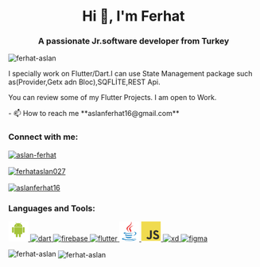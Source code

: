 
<h1 align="center">Hi 👋, I'm Ferhat</h1>

<h3 align="center">A passionate Jr.software developer from Turkey</h3>

<p align="left"> <img src="https://komarev.com/ghpvc/?username=ferhat-aslan&label=Profile%20views&color=0e75b6&style=flat" alt="ferhat-aslan" /> </p>
<p>I specially work on Flutter/Dart.I can use State Management package such as(Provider,Getx adn Bloc),SQFLİTE,REST Api.</p>
<p>You can review some of my Flutter Projects. I am open to Work.</p>
- 📫 How to reach me **aslanferhat16@gmail.com**

<h3 align="left">Connect with me:</h3>

<p align="left">

<a href="https://linkedin.com/in/aslanferhat" target="blank"><img align="center" src="https://raw.githubusercontent.com/rahuldkjain/github-profile-readme-generator/master/src/images/icons/Social/linked-in-alt.svg" alt="aslan-ferhat" height="30" width="40" /></a>

<a href="https://instagram.com/ferhataslan027" target="blank"><img align="center" src="https://raw.githubusercontent.com/rahuldkjain/github-profile-readme-generator/master/src/images/icons/Social/instagram.svg" alt="ferhataslan027" height="30" width="40" /></a>

<a href="https://www.hackerrank.com/aslanferhat16" target="blank"><img align="center" src="https://raw.githubusercontent.com/rahuldkjain/github-profile-readme-generator/master/src/images/icons/Social/hackerrank.svg" alt="aslanferhat16" height="30" width="40" /></a>

</p>

<h3 align="left">Languages and Tools:</h3>

<p align="left"> <a href="https://developer.android.com" target="_blank" rel="noreferrer"> <img src="https://raw.githubusercontent.com/devicons/devicon/master/icons/android/android-original-wordmark.svg" alt="android" width="40" height="40"/> </a> <a href="https://dart.dev" target="_blank" rel="noreferrer"> <img src="https://www.vectorlogo.zone/logos/dartlang/dartlang-icon.svg" alt="dart" width="40" height="40"/> </a> <a href="https://firebase.google.com/" target="_blank" rel="noreferrer"> <img src="https://www.vectorlogo.zone/logos/firebase/firebase-icon.svg" alt="firebase" width="40" height="40"/> </a> <a href="https://flutter.dev" target="_blank" rel="noreferrer"> <img src="https://www.vectorlogo.zone/logos/flutterio/flutterio-icon.svg" alt="flutter" width="40" height="40"/> </a> <a href="https://www.java.com" target="_blank" rel="noreferrer"> <img src="https://raw.githubusercontent.com/devicons/devicon/master/icons/java/java-original.svg" alt="java" width="40" height="40"/> </a> <a href="https://developer.mozilla.org/en-US/docs/Web/JavaScript" target="_blank" rel="noreferrer"> <img src="https://raw.githubusercontent.com/devicons/devicon/master/icons/javascript/javascript-original.svg" alt="javascript" width="40" height="40"/> </a> <a href="https://www.adobe.com/products/xd.html" target="_blank" rel="noreferrer"> <img src="https://cdn.worldvectorlogo.com/logos/adobe-xd.svg" alt="xd" width="40" height="40"/> </a><a href="https://www.figma.com/" target="_blank" rel="noreferrer"> <img src="https://cdn.worldvectorlogo.com/logos/figma-1.svg" alt="figma" width="40" height="40"/> </a> </p>

<p><img align="left" src="https://github-readme-stats.vercel.app/api/top-langs?username=ferhat-aslan&show_icons=true&locale=en&layout=compact" alt="ferhat-aslan" /></p>

<p>&nbsp;<img align="center" src="https://github-readme-stats.vercel.app/api?username=ferhat-aslan&show_icons=true&locale=en" alt="ferhat-aslan" /></p>



